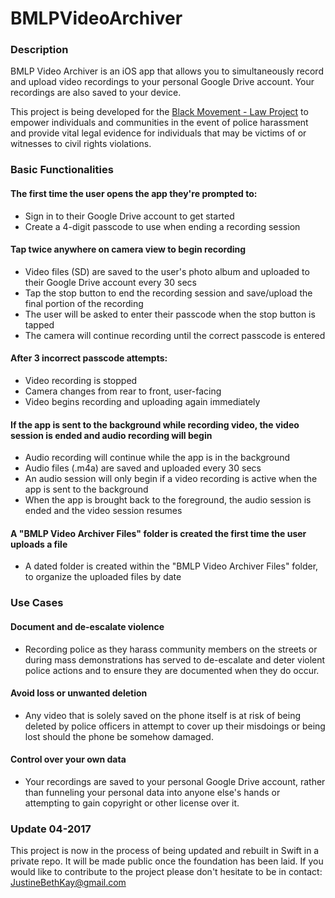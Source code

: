 # BMLPVideoArchiver  

### Description  
BMLP Video Archiver is an iOS app that allows you to simultaneously record and upload video recordings to your personal Google Drive account. Your recordings are also saved to your device.  

This project is being developed for the [Black Movement - Law Project](https://bmlp.org/) to empower individuals and communities in the event of police harassment and provide vital legal evidence for individuals that may be victims of or witnesses to civil rights violations.   

### Basic Functionalities 
#### The first time the user opens the app they're prompted to:
 - Sign in to their Google Drive account to get started  
 - Create a 4-digit passcode to use when ending a recording session  
#### Tap twice anywhere on camera view to begin recording  
* Video files (SD) are saved to the user's photo album and uploaded to their Google Drive account every 30 secs   
* Tap the stop button to end the recording session and save/upload the final portion of the recording  
* The user will be asked to enter their passcode when the stop button is tapped  
* The camera will continue recording until the correct passcode is entered  
#### After 3 incorrect passcode attempts:  
 - Video recording is stopped  
 - Camera changes from rear to front, user-facing  
 - Video begins recording and uploading again immediately  
#### If the app is sent to the background while recording video, the video session is ended and audio recording will begin  
* Audio recording will continue while the app is in the background  
* Audio files (.m4a) are saved and uploaded every 30 secs  
* An audio session will only begin if a video recording is active when the app is sent to the background  
* When the app is brought back to the foreground, the audio session is ended and the video session resumes  
#### A "BMLP Video Archiver Files" folder is created the first time the user uploads a file  
* A dated folder is created within the "BMLP Video Archiver Files" folder, to organize the uploaded files by date  

### Use Cases  
#### Document and de-escalate violence  
* Recording police as they harass community members on the streets or during mass demonstrations has served to de-escalate and deter violent police actions and to ensure they are documented when they do occur.  

#### Avoid loss or unwanted deletion
* Any video that is solely saved on the phone itself is at risk of being deleted by police officers in attempt to cover up their misdoings or being lost should the phone be somehow damaged.  
 
#### Control over your own data  
* Your recordings are saved to your personal Google Drive account, rather than funneling your personal data into anyone else's hands or attempting to gain copyright or other license over it.

### Update 04-2017
This project is now in the process of being updated and rebuilt in Swift in a private repo. It will be made public once the foundation has been laid. If you would like to contribute to the project please don't hesitate to be in contact: JustineBethKay@gmail.com
